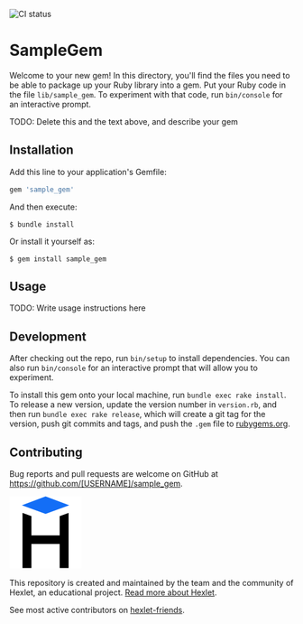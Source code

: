 ![CI status](https://github.com/hexlet-boilerplates/ruby-gem/actions/workflows/master.yml/badge.svg)

# SampleGem

Welcome to your new gem! In this directory, you'll find the files you need to be able to package up your Ruby library into a gem. Put your Ruby code in the file `lib/sample_gem`. To experiment with that code, run `bin/console` for an interactive prompt.

TODO: Delete this and the text above, and describe your gem

## Installation

Add this line to your application's Gemfile:

```ruby
gem 'sample_gem'
```

And then execute:

    $ bundle install

Or install it yourself as:

    $ gem install sample_gem

## Usage

TODO: Write usage instructions here

## Development

After checking out the repo, run `bin/setup` to install dependencies. You can also run `bin/console` for an interactive prompt that will allow you to experiment.

To install this gem onto your local machine, run `bundle exec rake install`. To release a new version, update the version number in `version.rb`, and then run `bundle exec rake release`, which will create a git tag for the version, push git commits and tags, and push the `.gem` file to [rubygems.org](https://rubygems.org).

## Contributing

Bug reports and pull requests are welcome on GitHub at https://github.com/[USERNAME]/sample_gem.

[![Hexlet Ltd. logo](https://raw.githubusercontent.com/Hexlet/assets/master/images/hexlet_logo128.png)](https://hexlet.io?utm_source=github&utm_medium=link&utm_campaign=ruby-gem)

This repository is created and maintained by the team and the community of Hexlet, an educational project. [Read more about Hexlet](https://hexlet.io?utm_source=github&utm_medium=link&utm_campaign=ruby-gem).

See most active contributors on [hexlet-friends](https://friends.hexlet.io/).
